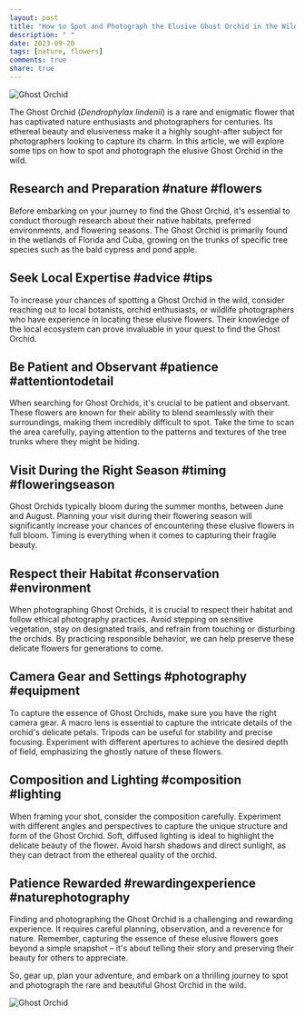 ```yaml
---
layout: post
title: "How to Spot and Photograph the Elusive Ghost Orchid in the Wild"
description: " "
date: 2023-09-20
tags: [nature, flowers]
comments: true
share: true
---
```


![Ghost Orchid](https://source.unsplash.com/1600x900/?orchid)

The Ghost Orchid (*Dendrophylax lindenii*) is a rare and enigmatic flower that has captivated nature enthusiasts and photographers for centuries. Its ethereal beauty and elusiveness make it a highly sought-after subject for photographers looking to capture its charm. In this article, we will explore some tips on how to spot and photograph the elusive Ghost Orchid in the wild.

## Research and Preparation #nature #flowers

Before embarking on your journey to find the Ghost Orchid, it's essential to conduct thorough research about their native habitats, preferred environments, and flowering seasons. The Ghost Orchid is primarily found in the wetlands of Florida and Cuba, growing on the trunks of specific tree species such as the bald cypress and pond apple.

## Seek Local Expertise #advice #tips

To increase your chances of spotting a Ghost Orchid in the wild, consider reaching out to local botanists, orchid enthusiasts, or wildlife photographers who have experience in locating these elusive flowers. Their knowledge of the local ecosystem can prove invaluable in your quest to find the Ghost Orchid.

## Be Patient and Observant #patience #attentiontodetail

When searching for Ghost Orchids, it's crucial to be patient and observant. These flowers are known for their ability to blend seamlessly with their surroundings, making them incredibly difficult to spot. Take the time to scan the area carefully, paying attention to the patterns and textures of the tree trunks where they might be hiding.

## Visit During the Right Season #timing #floweringseason

Ghost Orchids typically bloom during the summer months, between June and August. Planning your visit during their flowering season will significantly increase your chances of encountering these elusive flowers in full bloom. Timing is everything when it comes to capturing their fragile beauty.

## Respect their Habitat #conservation #environment

When photographing Ghost Orchids, it is crucial to respect their habitat and follow ethical photography practices. Avoid stepping on sensitive vegetation, stay on designated trails, and refrain from touching or disturbing the orchids. By practicing responsible behavior, we can help preserve these delicate flowers for generations to come.

## Camera Gear and Settings #photography #equipment

To capture the essence of Ghost Orchids, make sure you have the right camera gear. A macro lens is essential to capture the intricate details of the orchid's delicate petals. Tripods can be useful for stability and precise focusing. Experiment with different apertures to achieve the desired depth of field, emphasizing the ghostly nature of these flowers.

## Composition and Lighting #composition #lighting

When framing your shot, consider the composition carefully. Experiment with different angles and perspectives to capture the unique structure and form of the Ghost Orchid. Soft, diffused lighting is ideal to highlight the delicate beauty of the flower. Avoid harsh shadows and direct sunlight, as they can detract from the ethereal quality of the orchid.

## Patience Rewarded #rewardingexperience #naturephotography

Finding and photographing the Ghost Orchid is a challenging and rewarding experience. It requires careful planning, observation, and a reverence for nature. Remember, capturing the essence of these elusive flowers goes beyond a simple snapshot – it's about telling their story and preserving their beauty for others to appreciate.

So, gear up, plan your adventure, and embark on a thrilling journey to spot and photograph the rare and beautiful Ghost Orchid in the wild.

![Ghost Orchid](https://source.unsplash.com/1600x900/?orchid)